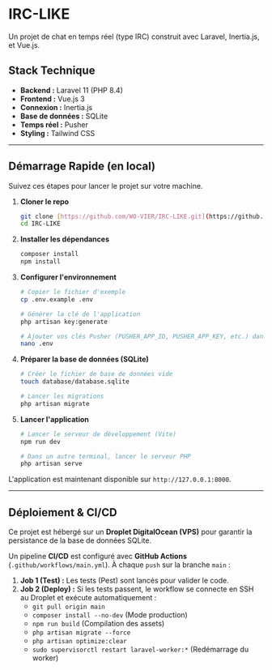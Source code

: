 #  IRC-LIKE

Un projet de chat en temps réel (type IRC) construit avec Laravel, Inertia.js, et Vue.js.

##  Stack Technique

* **Backend :** Laravel 11 (PHP 8.4)
* **Frontend :** Vue.js 3
* **Connexion :** Inertia.js
* **Base de données :** SQLite
* **Temps réel :** Pusher
* **Styling :** Tailwind CSS

---

##  Démarrage Rapide (en local)

Suivez ces étapes pour lancer le projet sur votre machine.

1.  **Cloner le repo**
    ```bash
    git clone [https://github.com/WO-VIER/IRC-LIKE.git](https://github.com/WO-VIER/IRC-LIKE.git)
    cd IRC-LIKE
    ```

2.  **Installer les dépendances**
    ```bash
    composer install
    npm install
    ```

3.  **Configurer l'environnement**
    ```bash
    # Copier le fichier d'exemple
    cp .env.example .env
    
    # Générer la clé de l'application
    php artisan key:generate
    
    # Ajouter vos clés Pusher (PUSHER_APP_ID, PUSHER_APP_KEY, etc.) dans le .env
    nano .env 
    ```

4.  **Préparer la base de données (SQLite)**
    ```bash
    # Créer le fichier de base de données vide
    touch database/database.sqlite
    
    # Lancer les migrations
    php artisan migrate
    ```

5.  **Lancer l'application**
    ```bash
    # Lancer le serveur de développement (Vite)
    npm run dev
    
    # Dans un autre terminal, lancer le serveur PHP
    php artisan serve
    ```

L'application est maintenant disponible sur `http://127.0.0.1:8000`.

---

##  Déploiement & CI/CD

Ce projet est hébergé sur un **Droplet DigitalOcean (VPS)** pour garantir la persistance de la base de données SQLite.

Un pipeline **CI/CD** est configuré avec **GitHub Actions** (`.github/workflows/main.yml`). À chaque `push` sur la branche `main` :

1.  **Job 1 (Test) :** Les tests (Pest) sont lancés pour valider le code.
2.  **Job 2 (Deploy) :** Si les tests passent, le workflow se connecte en SSH au Droplet et exécute automatiquement :
    * `git pull origin main`
    * `composer install --no-dev` (Mode production)
    * `npm run build` (Compilation des assets)
    * `php artisan migrate --force`
    * `php artisan optimize:clear`
    * `sudo supervisorctl restart laravel-worker:*` (Redémarrage du worker)
